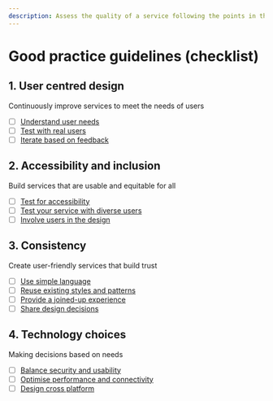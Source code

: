 ```yaml
---
description: Assess the quality of a service following the points in this guide
---
```


# Good practice guidelines (checklist)

## 1. User centred design

Continuously improve services to meet the needs of users

* [ ] [Understand user needs](1.-user-centred-design/#understand-user-needs)
* [ ] [Test with real users](1.-user-centred-design/#test-with-users)
* [ ] [Iterate based on feedback](1.-user-centred-design/#iterate-based-on-feedback)

## 2. Accessibility and inclusion

Build services that are usable and equitable for all

* [ ] [Test for accessibility](2.-accessibility-and-inclusion/#test-for-accessibility)
* [ ] [Test your service with diverse users](2.-accessibility-and-inclusion/#test-your-service-with-diverse-users)
* [ ] [Involve users in the design](2.-accessibility-and-inclusion/#involve-users-in-the-design)

## 3. Consistency

Create user-friendly services that build trust

* [ ] [Use simple language](3.-consistency/#use-simple-language)
* [ ] [Reuse existing styles and patterns](3.-consistency/#reuse-existing-styles-and-patterns)
* [ ] [Provide a joined-up experience](good-practice-guidelines-checklist.md#3.-consistency)
* [ ] [Share design decisions](3.-consistency/#document-and-share-design-decisions)

## 4. Technology choices

Making decisions based on needs

* [ ] [Balance security and usability](4.-technology-choices/#balance-security-and-privacy)
* [ ] [Optimise performance and connectivity](4.-technology-choices/#optimise-performance-and-connectivity)
* [ ] [Design cross platform](4.-technology-choices/#design-cross-platform)
